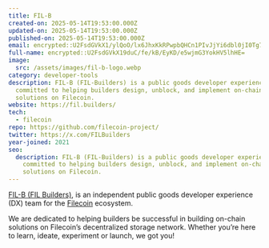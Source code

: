 ```yaml
---
title: FIL-B
created-on: 2025-05-14T19:53:00.000Z
updated-on: 2025-05-14T19:53:00.000Z
published-on: 2025-05-14T19:53:00.000Z
email: encrypted::U2FsdGVkX1/ylQoO/lx6JhxKkRPwpbQHCn1PIvJjYi6dbl0jI0Tg7pirwrYU/jIM
full-name: encrypted::U2FsdGVkX19duC/fe/kB/EyKD/e5wjmG3YokHV5lhHE=
image:
  src: /assets/images/fil-b-logo.webp
category: developer-tools
description: FIL-B (FIL-Builders) is a public goods developer experience team
  committed to helping builders design, unblock, and implement on-chain
  solutions on Filecoin.
website: https://fil.builders/
tech:
  - filecoin
repo: https://github.com/filecoin-project/
twitter: https://x.com/FILBuilders
year-joined: 2021
seo:
  description: FIL-B (FIL-Builders) is a public goods developer experience team
    committed to helping builders design, unblock, and implement on-chain
    solutions on Filecoin.
---
```


[FIL-B (FIL Builders)](https://fil.builders/), is an independent public goods developer experience (DX) team for the [Filecoin](http://filecoin.io/) ecosystem.

We are dedicated to helping builders be successful in building on-chain solutions on Filecoin’s decentralized storage network. Whether you’re here to learn, ideate, experiment or launch, we got you!
